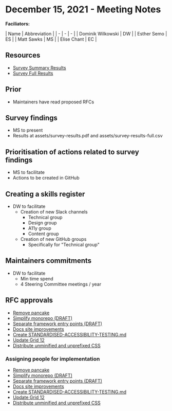 # December 15, 2021 - Meeting Notes

**Faciliators:**

| Name | Abbreviation |
| - | - | - |
| Dominik Wilkowski | DW |
| Esther Semo | ES |
| Matt Sawks | MS |
| Elise Chant | EC |

## Resources

- [Survey Summary Results](assets/survey-results.pdf)
- [Survey Full Results](assets/survey-results-full.csv)

## Prior

* Maintainers have read proposed RFCs

## Survey findings

* MS to present
* Results at assets/survey-results.pdf and assets/survey-results-full.csv

## Prioritisation of actions related to survey findings

* MS to facilitate
* Actions to be created in GitHub

## Creating a skills register

* DW to facilitate
  * Creation of new Slack channels
    * Technical group
    * Design group
    * A11y group
    * Content group
  * Creation of new GitHub groups
    * Specifically for "Technical group"

## Maintainers commitments

* DW to facilitate 
  * Min time spend
  * 4 Steering Committee meetings / year

## RFC approvals

* [Remove pancake](https://github.com/designsystemau/RFCs/pull/1)
* [Simplify monorepo (DRAFT)](https://github.com/designsystemau/RFCs/pull/2)
* [Separate framework entry points (DRAFT)](https://github.com/designsystemau/RFCs/pull/3)
* [Docs site improvements](https://github.com/designsystemau/RFCs/pull/4)
* [Create STANDARDISED-ACCESSIBILITY-TESTING.md](https://github.com/designsystemau/RFCs/pull/6)
* [Update Grid 12](https://github.com/designsystemau/RFCs/pull/11)
* [Distribute unminified and unprefixed CSS](https://github.com/designsystemau/RFCs/pull/16)

### Assigning people for implementation

* [Remove pancake](https://github.com/designsystemau/RFCs/pull/1)
* [Simplify monorepo (DRAFT)](https://github.com/designsystemau/RFCs/pull/2)
* [Separate framework entry points (DRAFT)](https://github.com/designsystemau/RFCs/pull/3)
* [Docs site improvements](https://github.com/designsystemau/RFCs/pull/4)
* [Create STANDARDISED-ACCESSIBILITY-TESTING.md](https://github.com/designsystemau/RFCs/pull/6)
* [Update Grid 12](https://github.com/designsystemau/RFCs/pull/11)
* [Distribute unminified and unprefixed CSS](https://github.com/designsystemau/RFCs/pull/16)
